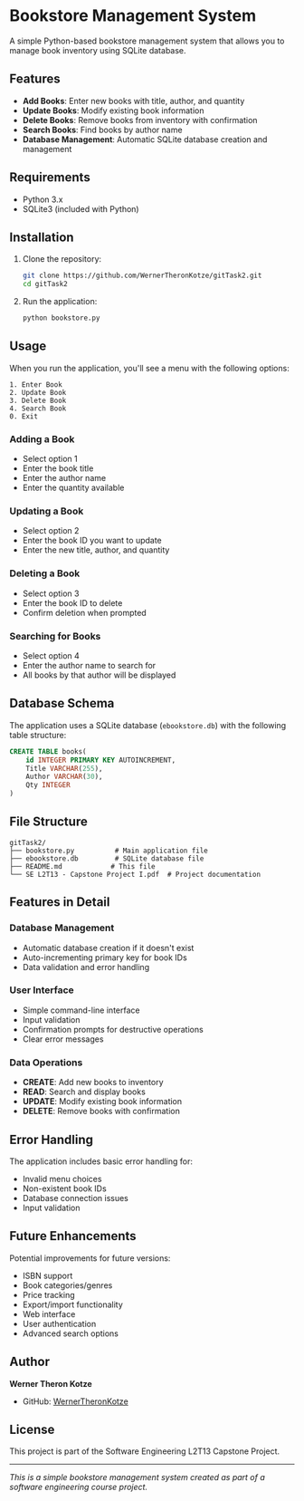 # Bookstore Management System

A simple Python-based bookstore management system that allows you to manage book inventory using SQLite database.

## Features

- **Add Books**: Enter new books with title, author, and quantity
- **Update Books**: Modify existing book information
- **Delete Books**: Remove books from inventory with confirmation
- **Search Books**: Find books by author name
- **Database Management**: Automatic SQLite database creation and management

## Requirements

- Python 3.x
- SQLite3 (included with Python)

## Installation

1. Clone the repository:
   ```bash
   git clone https://github.com/WernerTheronKotze/gitTask2.git
   cd gitTask2
   ```

2. Run the application:
   ```bash
   python bookstore.py
   ```

## Usage

When you run the application, you'll see a menu with the following options:

```
1. Enter Book
2. Update Book
3. Delete Book
4. Search Book
0. Exit
```

### Adding a Book
- Select option 1
- Enter the book title
- Enter the author name
- Enter the quantity available

### Updating a Book
- Select option 2
- Enter the book ID you want to update
- Enter the new title, author, and quantity

### Deleting a Book
- Select option 3
- Enter the book ID to delete
- Confirm deletion when prompted

### Searching for Books
- Select option 4
- Enter the author name to search for
- All books by that author will be displayed

## Database Schema

The application uses a SQLite database (`ebookstore.db`) with the following table structure:

```sql
CREATE TABLE books(
    id INTEGER PRIMARY KEY AUTOINCREMENT,
    Title VARCHAR(255),
    Author VARCHAR(30),
    Qty INTEGER
)
```

## File Structure

```
gitTask2/
├── bookstore.py          # Main application file
├── ebookstore.db         # SQLite database file
├── README.md            # This file
└── SE L2T13 - Capstone Project I.pdf  # Project documentation
```

## Features in Detail

### Database Management
- Automatic database creation if it doesn't exist
- Auto-incrementing primary key for book IDs
- Data validation and error handling

### User Interface
- Simple command-line interface
- Input validation
- Confirmation prompts for destructive operations
- Clear error messages

### Data Operations
- **CREATE**: Add new books to inventory
- **READ**: Search and display books
- **UPDATE**: Modify existing book information
- **DELETE**: Remove books with confirmation

## Error Handling

The application includes basic error handling for:
- Invalid menu choices
- Non-existent book IDs
- Database connection issues
- Input validation

## Future Enhancements

Potential improvements for future versions:
- ISBN support
- Book categories/genres
- Price tracking
- Export/import functionality
- Web interface
- User authentication
- Advanced search options

## Author

**Werner Theron Kotze**
- GitHub: [WernerTheronKotze](https://github.com/WernerTheronKotze)

## License

This project is part of the Software Engineering L2T13 Capstone Project.

---

*This is a simple bookstore management system created as part of a software engineering course project.*
